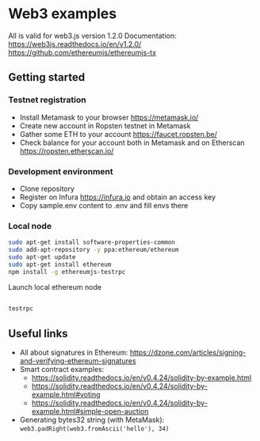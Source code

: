 # Web3 examples

All is valid for web3.js version 1.2.0
Documentation: https://web3js.readthedocs.io/en/v1.2.0/
https://github.com/ethereumjs/ethereumjs-tx

## Getting started
### Testnet registration
* Install Metamask to your browser https://metamask.io/
* Create new account in Ropsten testnet in Metamask
* Gather some ETH to your account https://faucet.ropsten.be/
* Check balance for your account both in Metamask and on Etherscan https://ropsten.etherscan.io/

### Development environment
* Clone repository
* Register on Infura https://infura.io and obtain an access key
* Copy sample.env content to .env and fill envs there


### Local node
```bash
sudo apt-get install software-properties-common
sudo add-apt-repository -y ppa:ethereum/ethereum
sudo apt-get update
sudo apt-get install ethereum	
npm install -g ethereumjs-testrpc


```

Launch local ethereum node
```bash
	
testrpc

```



## Useful links
* All about signatures in Ethereum: https://dzone.com/articles/signing-and-verifying-ethereum-signatures
* Smart contract examples:
  * https://solidity.readthedocs.io/en/v0.4.24/solidity-by-example.html
  * https://solidity.readthedocs.io/en/v0.4.24/solidity-by-example.html#voting
  * https://solidity.readthedocs.io/en/v0.4.24/solidity-by-example.html#simple-open-auction
* Generating bytes32 string (with MetaMask): `web3.padRight(web3.fromAscii('hello'), 34)`

